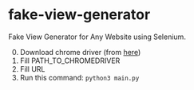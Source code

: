 # fake-view-generator
Fake View Generator for Any Website using Selenium.

0. Download chrome driver (from [here](https://chromedriver.chromium.org/downloads))
1. Fill PATH_TO_CHROMEDRIVER
2. Fill URL
3. Run this command: ```python3 main.py```
